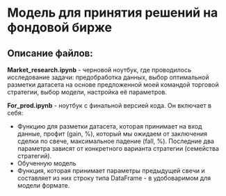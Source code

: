# Модель для принятия решений на фондовой бирже
## Описание файлов:
**Market_research.ipynb** - черновой ноутбук, где проводилось исследование задачи: предобработка данных, выбор оптимальной разметки датасета на основе предложенной моей командой торговой стратегии, выбор модели, настройка её параметров.  

**For_prod.ipynb** - ноутбук с финальной версией кода. Он включает в себя:  
- Функцию для разметки датасета, которая принимает на вход данные, профит (gain, %), который мы ожидаем от заключения сделки по свече, максимальное падение (fall, %). Последние два параметра зависят от конкретного варианта стратегии (семейства стратегий).
- Обученную модель
- Функция, которая принимает параметры предыдущей свечи и составляет из них строку типа DataFrame - в удобоваримом для модели формате.
